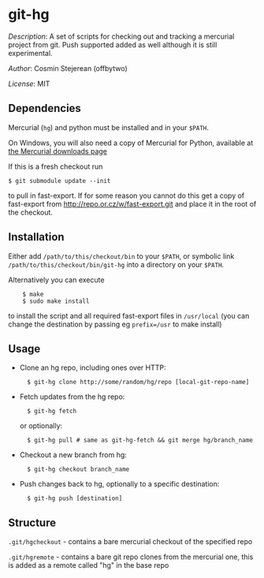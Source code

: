 # git-hg #

*Description*: A set of scripts for checking out and tracking a mercurial project
from git. Push supported added as well although it is still experimental.

*Author*: Cosmin Stejerean (offbytwo)

*License*: MIT

## Dependencies ##

Mercurial (`hg`) and python must be installed and in your `$PATH`.

On Windows, you will also need a copy of Mercurial for Python, available at [the Mercurial downloads page](http://mercurial.selenic.com/downloads/)

If this is a fresh checkout run

    $ git submodule update --init

to pull in fast-export. If for some reason you cannot do this
get a copy of fast-export from http://repo.or.cz/w/fast-export.git and
place it in the root of the checkout.

## Installation ##

Either add `/path/to/this/checkout/bin` to your `$PATH`, or symbolic link
`/path/to/this/checkout/bin/git-hg` into a directory on your `$PATH`.

Alternatively you can execute

        $ make
        $ sudo make install

to install the script and all required fast-export files in `/usr/local` (you
can change the destination by passing eg `prefix=/usr` to make install)

## Usage ##

- Clone an hg repo, including ones over HTTP:

        $ git-hg clone http://some/random/hg/repo [local-git-repo-name]

- Fetch updates from the hg repo:

        $ git-hg fetch

    or optionally:

        $ git-hg pull # same as git-hg-fetch && git merge hg/branch_name

- Checkout a new branch from hg:

        $ git-hg checkout branch_name
        
- Push changes back to hg, optionally to a specific destination:

		$ git-hg push [destination]

## Structure ##

`.git/hgcheckout` - contains a bare mercurial checkout of the specified repo

`.git/hgremote` - contains a bare git repo clones from the mercurial one, this
                  is added as a remote called "hg" in the base repo
